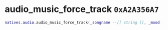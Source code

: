 # audio_music_force_track `0xA2A356A7`

```lua
natives.audio.audio_music_force_track(_songname --[[ string ]], _mood --[[ string ]], _unk2 --[[ integer ]], _unk3 --[[ integer ]], _unk4 --[[ integer ]], _unk5 --[[ number ]], _unk6 --[[ integer ]])
```